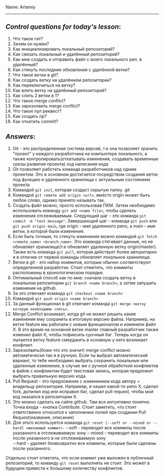 Name: Artemiy

---

## _Control questions for today's lesson_:

1. Что такое гит?
2. Зачем он нужен?
3. Как инициализировать локальный репозиторий?
4. Как связать локальный и удалённый репозиторий?
5. Как мне создать и отправить файл с моего локального реп. в удалённый?
6. Как стянуть последние обновления с удалённой ветки?
7. Что такое ветки в git?
8. Как создать ветку на удалённом репозитории?
9. Как переключиться на ветку?
10. Как влить ветку на удалённый репозиторий?
11. Как слить 2 ветки в 1?
12. Что такое merge conflict?
13. Как зарезолвить merge conflict?
14. Что такое пул реквест?
15. Как создать пр?
16. Как откатить commit?

## _Answers_:

1. Git - это распределенная система версий, т.е она позволяет хранить "проект" у каждого разработчика на компьютере локального, а также контролировать(откатывать изменения, создавать временные срезы развития проекта) ход написания кода
2. Git позволяет работать команде разработчиков над одним проектом. Это в основном достигается посредством создания веток под функцию и удаленного хранилища с актуальным состоянием проекта
3. Командой `git init`, которая создаст скрытую папку .git
4. Командой `git remote add origin <url>`, вместо origin может быть любое слово, однако принято называть так.
5. Создать файл можно, просто использовав ПКМ. Затем необходимо использовать команду `git add <name file>`, чтобы сделать изменения отслеживаемым. Следующий шаг - это команда `git commit -m "text message"`. Завершающий шаг - команда `git push` или `git push origin main`, где origin - имя удаленного репо, а main - имя ветки, в которой были изменения.
6. Если быть точным, то стянуть изменения можно командой `git fetch <remote_name> <branch_name>`. Это команда стягивает данные, но не обновляет хранилище(т.е обновляет удаленную ветку origin/master). Также есть команда `git pull`, которая действует более авторитарно и в отличие от первой команды обновляет локальное хранилище.
7. Ветки в git - это набор коммитов, которые обычно соответствуют определенной разработке. Стоит отметить, что коммиты расположены в хронологическом порядке.
8. Оптимальный способ как по мне: сначала создать ветку в локальном репозитории `git branch <name branch>`, а затем запушить изменения на github.
9. За это отвечает команда `git checkout <name branch>`
10. Командой `git push origin <name branch>`
11. За данный функционал в git отвечает команда `git merge <ветку которую необходимо слить>`.
12. Merge Conflict возникает, когда git не может решить какие изменения ему сохранить в итоговую версию файла. Например, на ветке feature мы работали с новым функционалом и изменили файл X. В это время на основной ветке master главный разработчик также изменил файл X, чтобы пофиксить срочный баг. Теперь когда он пытается ветку feature смерджить в основную у него возникает конфликт.
13. Зарезолвить(боже что это значит) merge conflict можно автоматически так и в ручную. Если ты выбрал автоматический вариант, то тебе необходимо выбрать сохранить локальные или удаленные изменения, в случае же с ручной обработкой конфликтов в файле с конфликтом будет текстовая запись, которая предложит выбрать правильную версию кода.
14. Pull Request - это предложение с изменением кода автору = владельцу репозитория. Например, я нашел какой-то репо X, сделал fork, допилил код или исправил баг, сделал pull request, чтобы мой код оказался в репозитории X.
15. Это можно сделать на сайте github. Там все интуитивно понятно. Точка входа - кнопка Contribute. Стоит заметить, что стоит ответственно относится к заполнению полей при создании Pull Request(название, описание)
16. Для этого используется команда `git reset [--soft or --mixed or --hard] <желаемый коммит>`.
    --soft - переводит все коммиты после указанного в отслеживаемую зону
    --mixed - переводит все коммиты после указанного в не отслеживаемую зону\
    --hard - удаляет безвозвратно все коммиты, которые были сделаны после указанного.

Отдельно стоит отметить, что если коммит уже выложен в публичный репозиторий, то команду `git reset` выполнять не стоит. Это может в будущем привести к большому количеству конфликтов.
